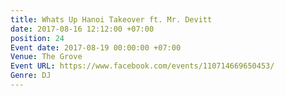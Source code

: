 ```yaml
---
title: Whats Up Hanoi Takeover ft. Mr. Devitt
date: 2017-08-16 12:12:00 +07:00
position: 24
Event date: 2017-08-19 00:00:00 +07:00
Venue: The Grove
Event URL: https://www.facebook.com/events/110714669650453/
Genre: DJ
---
```


